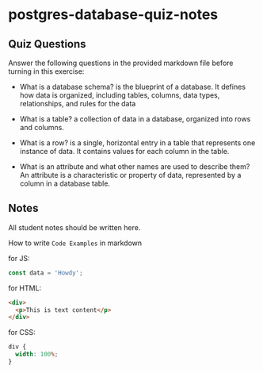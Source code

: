# postgres-database-quiz-notes

## Quiz Questions

Answer the following questions in the provided markdown file before turning in this exercise:

- What is a database schema?
  is the blueprint of a database. It defines how data is organized, including tables, columns, data types, relationships, and rules for the data

- What is a table?
  a collection of data in a database, organized into rows and columns.

- What is a row?
  is a single, horizontal entry in a table that represents one instance of data. It contains values for each column in the table.

- What is an attribute and what other names are used to describe them?
  An attribute is a characteristic or property of data, represented by a column in a database table.

## Notes

All student notes should be written here.

How to write `Code Examples` in markdown

for JS:

```javascript
const data = 'Howdy';
```

for HTML:

```html
<div>
  <p>This is text content</p>
</div>
```

for CSS:

```css
div {
  width: 100%;
}
```
